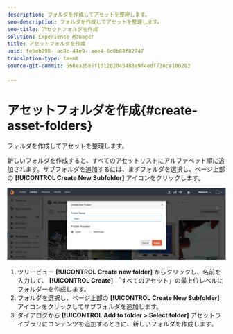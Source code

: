 ```yaml
---
description: フォルダを作成してアセットを整理します。
seo-description: フォルダを作成してアセットを整理します。
seo-title: アセットフォルダを作成
solution: Experience Manager
title: アセットフォルダを作成
uuid: fe5eb098- ac8c-44e9- aee4-6c0b88f82747
translation-type: tm+mt
source-git-commit: 566ea2587f101202045488e9f4edf73ece100293

---
```



# アセットフォルダを作成{#create-asset-folders}

フォルダを作成してアセットを整理します。

新しいフォルダを作成すると、すべてのアセットリストにアルファベット順に追加されます。サブフォルダを追加するには、まずフォルダを選択し、ページ上部の **[!UICONTROL Create New Subfolder]** アイコンをクリックします。

![](assets/LibraryNewFolder-1024x338.png)

1. ツリービュー **[!UICONTROL Create new folder]** からクリックし、名前を入力して、 **[!UICONTROL Create]** 「すべてのアセット」の最上位レベルにフォルダーを作成します。
1. フォルダを選択し、ページ上部の **[!UICONTROL Create New Subfolder]** アイコンをクリックしてサブフォルダを追加します。
1. ダイアログから **[!UICONTROL Add to folder > Select folder]** アセットライブラリにコンテンツを追加するときに、新しいフォルダを作成します。
